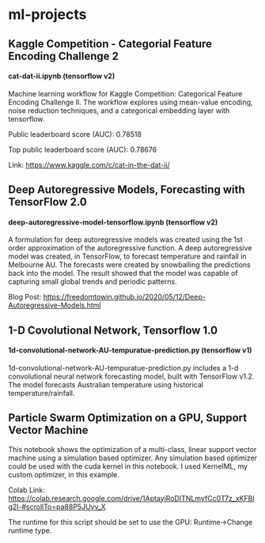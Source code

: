 # ml-projects

## Kaggle Competition - Categorial Feature Encoding Challenge 2

#### cat-dat-ii.ipynb (tensorflow v2)

Machine learning workflow for Kaggle Competition: Categorical Feature Encoding Challenge II. The workflow explores using mean-value encoding, noise reduction techniques, and a categorical embedding layer with tensorflow. 

Public leaderboard score (AUC): 0.78518

Top public leaderboard score (AUC): 0.78676

Link: https://www.kaggle.com/c/cat-in-the-dat-ii/

## Deep Autoregressive Models, Forecasting with TensorFlow 2.0

#### deep-autoregressive-model-tensorflow.ipynb (tensorflow v2)

A formulation for deep autoregressive models was created using the 1st order approximation of the autoregressive function. A deep autoregressive model was created, in TensorFlow, to forecast temperature and rainfall in Melbourne AU. The forecasts were created by snowballing the predictions back into the model. The result showed that the model was capable of capturing small global trends and periodic patterns.

Blog Post: https://freedomtowin.github.io/2020/05/12/Deep-Autoregressive-Models.html

## 1-D Covolutional Network, Tensorflow 1.0

#### 1d-convolutional-network-AU-tempuratue-prediction.py (tensorflow v1)

   1d-convolutional-network-AU-tempuratue-prediction.py includes a 1-d convolutional neural network forecasting model, built with TensorFlow v1.2. The model forecasts Australian    temperature using historical temperature/rainfall. 

## Particle Swarm Optimization on a GPU, Support Vector Machine 

This notebook shows the optimization of a multi-class, linear support vector machine using a simulation based optimizer. Any simulation based optimizer could be used with the cuda kernel in this notebook. I used KernelML, my custom optimizer, in this example. 

Colab Link: https://colab.research.google.com/drive/1AptayjRoDITNLmyfCc0T7z_xKFBlg2l-#scrollTo=pa88P5JUvv_X

The runtime for this script should be set to use the GPU: Runtime->Change runtime type.
